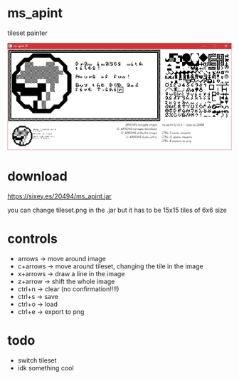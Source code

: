 # ms_apint
tileset painter

![alt text](https://raw.githubusercontent.com/free-ghz/ms_apint/master/screenyshot.png "screenshot")

# download
https://sixey.es/20494/ms_apint.jar

you can change tileset.png in the .jar but it has to be 15x15 tiles of 6x6 size

# controls
* arrows -> move around image  
* c+arrows -> move around tileset, changing the tile in the image  
* x+arrows -> draw a line in the image  
* z+arrow -> shift the whole image  
* ctrl+n -> clear (no confirmation!!!!)
* ctrl+s -> save
* ctrl+o -> load
* ctrl+e -> export to png

# todo
* switch tileset
* idk something cool
